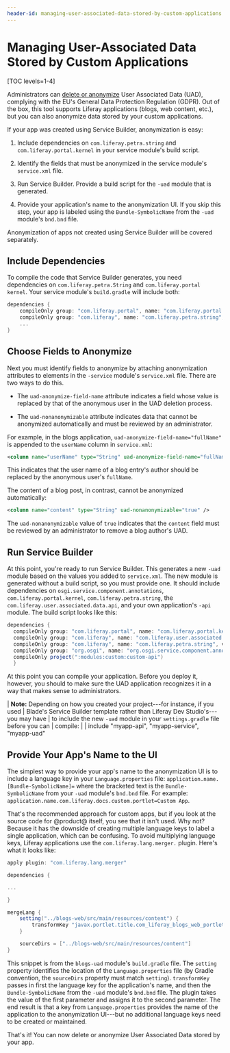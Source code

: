 ```yaml
---
header-id: managing-user-associated-data-stored-by-custom-applications
---
```


# Managing User-Associated Data Stored by Custom Applications

[TOC levels=1-4]

Administrators can [delete or
anonymize](/docs/7-2/user/-/knowledge_base/u/managing-user-data) User Associated
Data (UAD), complying with the EU's General Data Protection Regulation (GDPR).
Out of the box, this tool supports Liferay applications (blogs, web content,
etc.), but you can also anonymize data stored by your custom applications.

If your app was created using Service Builder, anonymization is easy:

1.  Include dependencies on `com.liferay.petra.string` and 
    `com.liferay.portal.kernel` in your service module's build script.

2.  Identify the fields that must be anonymized in the service module's
    `service.xml` file.

3.  Run Service Builder. Provide a build script for the `-uad` module that is
    generated.

4.  Provide your application's name to the anonymization UI. If you skip this
    step, your app is labeled using the `Bundle-SymbolicName` from the
    `-uad` module's `bnd.bnd` file.

Anonymization of apps not created using Service Builder will be covered
separately.

## Include Dependencies

To compile the code that Service Builder generates, you need dependencies on
`com.liferay.petra.String` and `com.liferay.portal kernel`. Your service
module's `build.gradle` will include both:

```groovy
dependencies {
    compileOnly group: "com.liferay.portal", name: "com.liferay.portal.kernel", version: "4.4.0"
    compileOnly group: "com.liferay", name: "com.liferay.petra.string", version: "3.0.0"
    ...
}
```

## Choose Fields to Anonymize

Next you must identify fields to anonymize by attaching anonymization attributes to
elements in the `-service` module's `service.xml` file. There are two ways to do
this.

- The `uad-anonymize-field-name` attribute indicates a field whose value is
replaced by that of the anonymous user in the UAD deletion process.

- The `uad-nonanonymizable` attribute indicates data that cannot be anonymized
automatically and must be reviewed by an administrator.

For example, in the blogs application, `uad-anonymize-field-name="fullName"` is
appended to the `userName` column in `service.xml`:

```xml
<column name="userName" type="String" uad-anonymize-field-name="fullName" />
```

This indicates that the user name of a blog entry's author should be replaced by
the anonymous user's `fullName`.

The content of a blog post, in contrast, cannot be anonymized automatically:

```xml
<column name="content" type="String" uad-nonanonymizable="true" />
```

The `uad-nonanonymizable` value of `true` indicates that the `content` field
must be reviewed by an administrator to remove a blog author's UAD.

## Run Service Builder

At this point, you're ready to run Service Builder. This generates a new `-uad`
module based on the values you added to `service.xml`. The new module is
generated without a build script, so you must provide one. It should include
dependencies on `osgi.service.component.annotations`,
`com.liferay.portal.kernel`, `com.liferay.petra.string`, the
`com.liferay.user.associated.data.api`, and your own application's `-api`
module. The build script looks like this:

```groovy
dependencies {
  compileOnly group: "com.liferay.portal", name: "com.liferay.portal.kernel", version: "4.4.0"
  compileOnly group: "com.liferay", name: "com.liferay.user.associated.data.api", version: "4.1.1"
  compileOnly group: "com.liferay", name: "com.liferay.petra.string", version: "3.0.0"
  compileOnly group: "org.osgi", name: "org.osgi.service.component.annotations", version: "1.3.0"
  compileOnly project(":modules:custom:custom-api")
  }
```

At this point you can compile your application. Before you deploy it, however,
you should to make sure the UAD application recognizes it in a way that makes
sense to administrators.

| **Note:** Depending on how you created your project---for instance, if you used
| Blade's Service Builder template rather than Liferay Dev Studio's---you may have
| to include the new `-uad` module in your `settings.gradle` file before you can
| compile:
| 
|     include "myapp-api", "myapp-service", "myapp-uad"

## Provide Your App's Name to the UI

The simplest way to provide your app's name to the anonymization UI is to
include a language key in your `Language.properties` file:
`application.name.[Bundle-SymbolicName]=` where the bracketed text is the
`Bundle-SymbolicName` from your `-uad` module's `bnd.bnd` file. For example:
`application.name.com.liferay.docs.custom.portlet=Custom App`.

That's the recommended approach for custom apps, but if you look at the source
code for @product@ itself, you see that it isn't used. Why not? Because it has
the downside of creating multiple language keys to label a single application,
which can be confusing. To avoid multiplying language keys, Liferay applications
use the `com.liferay.lang.merger.` plugin. Here's what it looks like:

```groovy
apply plugin: "com.liferay.lang.merger"

dependencies {

...

}

mergeLang {
    setting("../blogs-web/src/main/resources/content") {
        transformKey "javax.portlet.title.com_liferay_blogs_web_portlet_BlogsPortlet", "application.name.com.liferay.blogs.uad"
    }

    sourceDirs = ["../blogs-web/src/main/resources/content"]
}
```

This snippet is from the `blogs-uad` module's `build.gradle` file. The `setting`
property identifies the location of the `Language.properties` file (by Gradle
convention, the `sourceDirs` property must match `setting`). `transformKey`
passes in first the language key for the application's name, and then the
`Bundle-SymbolicName` from the `-uad` module's `bnd.bnd` file. The plugin takes
the value of the first parameter and assigns it to the second parameter. The end
result is that a key from `Language.properties` provides the name of the
application to the anonymization UI---but no additional language keys need to be
created or maintained.

That's it! You can now delete or anonymize User Associated Data stored by your
app.
